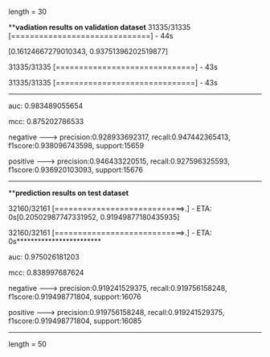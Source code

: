 
length = 30

**************vadiation results on validation dataset************
31335/31335 [==============================] - 44s   

[0.16124667279010343, 0.93751396202519877]

31335/31335 [==============================] - 43s   

31335/31335 [==============================] - 43s     
************************

auc: 0.983489055654

mcc: 0.875202786533

negative ---> precision:0.928933692317, recall:0.947442365413, f1score:0.938096743598, support:15659

positive ---> precision:0.946433220515, recall:0.927596325593, f1score:0.936920103093, support:15676
************************

**************prediction results on test dataset************

32160/32161 [============================>.] - ETA: 0s[0.20502987747331952, 0.91949877180435935]

32160/32161 [============================>.] - ETA: 0s************************

auc: 0.975026181203

mcc: 0.838997687624

negative ---> precision:0.919241529375, recall:0.919756158248, f1score:0.919498771804, support:16076

positive ---> precision:0.919756158248, recall:0.919241529375, f1score:0.919498771804, support:16085

************************


length = 50




